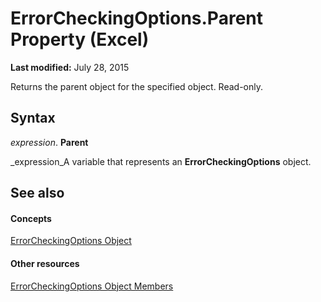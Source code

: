 
# ErrorCheckingOptions.Parent Property (Excel)

 **Last modified:** July 28, 2015

Returns the parent object for the specified object. Read-only.

## Syntax

 _expression_. **Parent**

 _expression_A variable that represents an  **ErrorCheckingOptions** object.


## See also


#### Concepts


 [ErrorCheckingOptions Object](f62d3b08-a08f-d028-8e33-4bfd8799dc44.md)
#### Other resources


 [ErrorCheckingOptions Object Members](257ede5e-bbc2-2da7-d2e1-f62ff0f02512.md)
